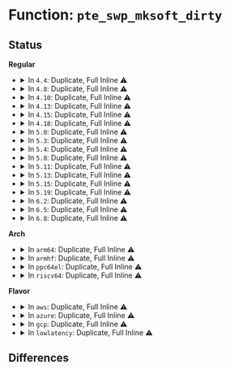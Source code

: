 # Function: <code>pte_swp_mksoft_dirty</code>

## Status
<b>Regular</b>
<ul>
<li>
<details>
<summary>In <code>4.4</code>: Duplicate, Full Inline ⚠️</summary>

**Collision:** Static Duplication

**Inline:** Full

**Transformation:** False

**Instances:**

```
In mm/memory.c (ffffffff811c1529)
Location: arch/x86/include/asm/pgtable.h:889
Inline: True
Inline callers:
  - mm/memory.c:copy_page_range
```
```
In mm/mprotect.c (0)
Location: arch/x86/include/asm/pgtable.h:889
Inline: True
```
```
In mm/mremap.c (ffffffff811c9721)
Location: arch/x86/include/asm/pgtable.h:889
Inline: True
Inline callers:
  - mm/mremap.c:move_page_tables
```
```
In mm/rmap.c (ffffffff811cb394)
Location: arch/x86/include/asm/pgtable.h:889
Inline: True
Inline callers:
  - mm/rmap.c:try_to_unmap_one
```
```
In mm/swapfile.c (0)
Location: arch/x86/include/asm/pgtable.h:889
Inline: True
```
</details>
</li>
<li>
<details>
<summary>In <code>4.8</code>: Duplicate, Full Inline ⚠️</summary>

**Collision:** Static Duplication

**Inline:** Full

**Transformation:** False

**Instances:**

```
In mm/memory.c (ffffffff811dd037)
Location: arch/x86/include/asm/pgtable.h:937
Inline: True
Inline callers:
  - mm/memory.c:copy_page_range
```
```
In mm/mprotect.c (0)
Location: arch/x86/include/asm/pgtable.h:937
Inline: True
```
```
In mm/mremap.c (ffffffff811e5ad4)
Location: arch/x86/include/asm/pgtable.h:937
Inline: True
Inline callers:
  - mm/mremap.c:move_page_tables
```
```
In mm/rmap.c (ffffffff811e8688)
Location: arch/x86/include/asm/pgtable.h:937
Inline: True
Inline callers:
  - mm/rmap.c:try_to_unmap_one
```
```
In mm/huge_memory.c (ffffffff812162be)
Location: arch/x86/include/asm/pgtable.h:937
Inline: True
Inline callers:
  - mm/huge_memory.c:__split_huge_pmd
```
</details>
</li>
<li>
<details>
<summary>In <code>4.10</code>: Duplicate, Full Inline ⚠️</summary>

**Collision:** Static Duplication

**Inline:** Full

**Transformation:** False

**Instances:**

```
In mm/memory.c (ffffffff811ecb29)
Location: arch/x86/include/asm/pgtable.h:937
Inline: True
Inline callers:
  - mm/memory.c:copy_page_range
```
```
In mm/mprotect.c (0)
Location: arch/x86/include/asm/pgtable.h:937
Inline: True
```
```
In mm/mremap.c (ffffffff811f5d43)
Location: arch/x86/include/asm/pgtable.h:937
Inline: True
Inline callers:
  - mm/mremap.c:move_page_tables
```
```
In mm/rmap.c (ffffffff811f97b2)
Location: arch/x86/include/asm/pgtable.h:937
Inline: True
Inline callers:
  - mm/rmap.c:try_to_unmap_one
```
```
In mm/huge_memory.c (ffffffff81228872)
Location: arch/x86/include/asm/pgtable.h:937
Inline: True
Inline callers:
  - mm/huge_memory.c:__split_huge_pmd
```
</details>
</li>
<li>
<details>
<summary>In <code>4.13</code>: Duplicate, Full Inline ⚠️</summary>

**Collision:** Static Duplication

**Inline:** Full

**Transformation:** False

**Instances:**

```
In mm/memory.c (ffffffff811f7ac0)
Location: arch/x86/include/asm/pgtable.h:1147
Inline: True
Inline callers:
  - mm/memory.c:copy_page_range
```
```
In mm/mprotect.c (0)
Location: arch/x86/include/asm/pgtable.h:1147
Inline: True
```
```
In mm/mremap.c (ffffffff81200b31)
Location: arch/x86/include/asm/pgtable.h:1147
Inline: True
Inline callers:
  - mm/mremap.c:move_page_tables
```
```
In mm/rmap.c (ffffffff8120459c)
Location: arch/x86/include/asm/pgtable.h:1147
Inline: True
Inline callers:
  - mm/rmap.c:try_to_unmap_one
```
```
In mm/huge_memory.c (ffffffff81231ef5)
Location: arch/x86/include/asm/pgtable.h:1147
Inline: True
Inline callers:
  - mm/huge_memory.c:__split_huge_pmd_locked
```
</details>
</li>
<li>
<details>
<summary>In <code>4.15</code>: Duplicate, Full Inline ⚠️</summary>

**Collision:** Static Duplication

**Inline:** Full

**Transformation:** False

**Instances:**

```
In mm/memory.c (ffffffff8120aa23)
Location: arch/x86/include/asm/pgtable.h:1166
Inline: True
Inline callers:
  - mm/memory.c:copy_pte_range
```
```
In mm/mprotect.c (0)
Location: arch/x86/include/asm/pgtable.h:1166
Inline: True
```
```
In mm/mremap.c (ffffffff81219567)
Location: arch/x86/include/asm/pgtable.h:1166
Inline: True
Inline callers:
  - mm/mremap.c:move_page_tables
```
```
In mm/rmap.c (ffffffff8121d3db)
Location: arch/x86/include/asm/pgtable.h:1166
Inline: True
Inline callers:
  - mm/rmap.c:try_to_unmap_one
  - mm/rmap.c:try_to_unmap_one
```
```
In mm/migrate.c (ffffffff8124b78a)
Location: arch/x86/include/asm/pgtable.h:1166
Inline: True
Inline callers:
  - mm/migrate.c:migrate_vma_collect_pmd
```
```
In mm/huge_memory.c (ffffffff81252c62)
Location: arch/x86/include/asm/pgtable.h:1166
Inline: True
Inline callers:
  - mm/huge_memory.c:__split_huge_pmd
```
</details>
</li>
<li>
<details>
<summary>In <code>4.18</code>: Duplicate, Full Inline ⚠️</summary>

**Collision:** Static Duplication

**Inline:** Full

**Transformation:** False

**Instances:**

```
In mm/memory.c (0)
Location: arch/x86/include/asm/pgtable.h:1232
Inline: True
```
```
In mm/mprotect.c (0)
Location: arch/x86/include/asm/pgtable.h:1232
Inline: True
Inline callers:
  - mm/mprotect.c:change_pte_range
```
```
In mm/mremap.c (ffffffff8123ae03)
Location: arch/x86/include/asm/pgtable.h:1232
Inline: True
Inline callers:
  - mm/mremap.c:move_page_tables
```
```
In mm/rmap.c (ffffffff8123f2bb)
Location: arch/x86/include/asm/pgtable.h:1232
Inline: True
Inline callers:
  - mm/rmap.c:try_to_unmap_one
  - mm/rmap.c:try_to_unmap_one
  - mm/rmap.c:try_to_unmap_one
```
```
In mm/migrate.c (ffffffff8126e460)
Location: arch/x86/include/asm/pgtable.h:1232
Inline: True
Inline callers:
  - mm/migrate.c:migrate_vma_collect_pmd
```
```
In mm/huge_memory.c (ffffffff812770d0)
Location: arch/x86/include/asm/pgtable.h:1232
Inline: True
Inline callers:
  - mm/huge_memory.c:__split_huge_pmd
```
</details>
</li>
<li>
<details>
<summary>In <code>5.0</code>: Duplicate, Full Inline ⚠️</summary>

**Collision:** Static Duplication

**Inline:** Full

**Transformation:** False

**Instances:**

```
In mm/memory.c (0)
Location: arch/x86/include/asm/pgtable.h:1321
Inline: True
```
```
In mm/mprotect.c (0)
Location: arch/x86/include/asm/pgtable.h:1321
Inline: True
Inline callers:
  - mm/mprotect.c:change_protection_range
```
```
In mm/mremap.c (ffffffff8124eff1)
Location: arch/x86/include/asm/pgtable.h:1321
Inline: True
Inline callers:
  - mm/mremap.c:move_page_tables
```
```
In mm/rmap.c (ffffffff812539c4)
Location: arch/x86/include/asm/pgtable.h:1321
Inline: True
Inline callers:
  - mm/rmap.c:try_to_unmap_one
  - mm/rmap.c:try_to_unmap_one
  - mm/rmap.c:try_to_unmap_one
```
```
In mm/migrate.c (ffffffff812832ee)
Location: arch/x86/include/asm/pgtable.h:1321
Inline: True
Inline callers:
  - mm/migrate.c:migrate_vma_collect_pmd
```
```
In mm/huge_memory.c (ffffffff8128891f)
Location: arch/x86/include/asm/pgtable.h:1321
Inline: True
Inline callers:
  - mm/huge_memory.c:__split_huge_pmd_locked
```
</details>
</li>
<li>
<details>
<summary>In <code>5.3</code>: Duplicate, Full Inline ⚠️</summary>

**Collision:** Static Duplication

**Inline:** Full

**Transformation:** False

**Instances:**

```
In mm/memory.c (0)
Location: arch/x86/include/asm/pgtable.h:1341
Inline: True
```
```
In mm/mprotect.c (0)
Location: arch/x86/include/asm/pgtable.h:1341
Inline: True
Inline callers:
  - mm/mprotect.c:change_pte_range
```
```
In mm/mremap.c (ffffffff81261353)
Location: arch/x86/include/asm/pgtable.h:1341
Inline: True
Inline callers:
  - mm/mremap.c:move_page_tables
```
```
In mm/rmap.c (ffffffff81265bf1)
Location: arch/x86/include/asm/pgtable.h:1341
Inline: True
Inline callers:
  - mm/rmap.c:try_to_unmap_one
  - mm/rmap.c:try_to_unmap_one
  - mm/rmap.c:try_to_unmap_one
```
```
In mm/huge_memory.c (ffffffff812a3560)
Location: arch/x86/include/asm/pgtable.h:1341
Inline: True
Inline callers:
  - mm/huge_memory.c:__split_huge_pmd_locked
```
</details>
</li>
<li>
<details>
<summary>In <code>5.4</code>: Duplicate, Full Inline ⚠️</summary>

**Collision:** Static Duplication

**Inline:** Full

**Transformation:** False

**Instances:**

```
In mm/memory.c (0)
Location: arch/x86/include/asm/pgtable.h:1341
Inline: True
```
```
In mm/mprotect.c (0)
Location: arch/x86/include/asm/pgtable.h:1341
Inline: True
Inline callers:
  - mm/mprotect.c:change_pte_range
```
```
In mm/mremap.c (ffffffff8126faf6)
Location: arch/x86/include/asm/pgtable.h:1341
Inline: True
Inline callers:
  - mm/mremap.c:move_page_tables
```
```
In mm/rmap.c (ffffffff81274510)
Location: arch/x86/include/asm/pgtable.h:1341
Inline: True
Inline callers:
  - mm/rmap.c:try_to_unmap_one
  - mm/rmap.c:try_to_unmap_one
  - mm/rmap.c:try_to_unmap_one
```
```
In mm/migrate.c (ffffffff812aea4d)
Location: arch/x86/include/asm/pgtable.h:1341
Inline: True
Inline callers:
  - mm/migrate.c:migrate_vma_collect_pmd
```
```
In mm/huge_memory.c (ffffffff812b4a60)
Location: arch/x86/include/asm/pgtable.h:1341
Inline: True
Inline callers:
  - mm/huge_memory.c:__split_huge_pmd_locked
```
</details>
</li>
<li>
<details>
<summary>In <code>5.8</code>: Duplicate, Full Inline ⚠️</summary>

**Collision:** Static Duplication

**Inline:** Full

**Transformation:** False

**Instances:**

```
In mm/memory.c (ffffffff8128f01b)
Location: arch/x86/include/asm/pgtable.h:1302
Inline: True
Inline callers:
  - mm/memory.c:copy_one_pte
```
```
In mm/mprotect.c (0)
Location: arch/x86/include/asm/pgtable.h:1302
Inline: True
Inline callers:
  - mm/mprotect.c:change_pte_range
```
```
In mm/mremap.c (ffffffff812a0122)
Location: arch/x86/include/asm/pgtable.h:1302
Inline: True
```
```
In mm/rmap.c (ffffffff812a57b9)
Location: arch/x86/include/asm/pgtable.h:1302
Inline: True
Inline callers:
  - mm/rmap.c:try_to_unmap_one
  - mm/rmap.c:try_to_unmap_one
  - mm/rmap.c:try_to_unmap_one
```
```
In mm/migrate.c (ffffffff812e41a5)
Location: arch/x86/include/asm/pgtable.h:1302
Inline: True
Inline callers:
  - mm/migrate.c:migrate_vma_collect_pmd
  - mm/migrate.c:migrate_vma_collect_pmd
```
```
In mm/huge_memory.c (ffffffff812e9ffa)
Location: arch/x86/include/asm/pgtable.h:1302
Inline: True
Inline callers:
  - mm/huge_memory.c:__split_huge_pmd_locked
```
</details>
</li>
<li>
<details>
<summary>In <code>5.11</code>: Duplicate, Full Inline ⚠️</summary>

**Collision:** Static Duplication

**Inline:** Full

**Transformation:** False

**Instances:**

```
In mm/memory.c (ffffffff8129780a)
Location: arch/x86/include/asm/pgtable.h:1298
Inline: True
```
```
In mm/mprotect.c (0)
Location: arch/x86/include/asm/pgtable.h:1298
Inline: True
Inline callers:
  - mm/mprotect.c:change_pte_range
```
```
In mm/mremap.c (ffffffff812ab57f)
Location: arch/x86/include/asm/pgtable.h:1298
Inline: True
```
```
In mm/rmap.c (ffffffff812b0b78)
Location: arch/x86/include/asm/pgtable.h:1298
Inline: True
Inline callers:
  - mm/rmap.c:try_to_unmap_one
  - mm/rmap.c:try_to_unmap_one
  - mm/rmap.c:try_to_unmap_one
```
```
In mm/migrate.c (ffffffff812f01da)
Location: arch/x86/include/asm/pgtable.h:1298
Inline: True
Inline callers:
  - mm/migrate.c:migrate_vma_collect_pmd
  - mm/migrate.c:migrate_vma_collect_pmd
  - mm/migrate.c:remove_migration_pte
```
```
In mm/huge_memory.c (ffffffff812f51d7)
Location: arch/x86/include/asm/pgtable.h:1298
Inline: True
Inline callers:
  - mm/huge_memory.c:__split_huge_pmd_locked
```
</details>
</li>
<li>
<details>
<summary>In <code>5.13</code>: Duplicate, Full Inline ⚠️</summary>

**Collision:** Static Duplication

**Inline:** Full

**Transformation:** False

**Instances:**

```
In mm/memory.c (ffffffff8129dd5a)
Location: arch/x86/include/asm/pgtable.h:1298
Inline: True
```
```
In mm/mprotect.c (0)
Location: arch/x86/include/asm/pgtable.h:1298
Inline: True
Inline callers:
  - mm/mprotect.c:change_pte_range
```
```
In mm/mremap.c (ffffffff812b0982)
Location: arch/x86/include/asm/pgtable.h:1298
Inline: True
```
```
In mm/rmap.c (ffffffff812b6265)
Location: arch/x86/include/asm/pgtable.h:1298
Inline: True
Inline callers:
  - mm/rmap.c:try_to_unmap_one
  - mm/rmap.c:try_to_unmap_one
  - mm/rmap.c:try_to_unmap_one
```
```
In mm/migrate.c (ffffffff812f58b4)
Location: arch/x86/include/asm/pgtable.h:1298
Inline: True
Inline callers:
  - mm/migrate.c:migrate_vma_collect_pmd
  - mm/migrate.c:migrate_vma_collect_pmd
  - mm/migrate.c:remove_migration_pte
```
```
In mm/huge_memory.c (ffffffff812fb71e)
Location: arch/x86/include/asm/pgtable.h:1298
Inline: True
Inline callers:
  - mm/huge_memory.c:__split_huge_pmd_locked
```
</details>
</li>
<li>
<details>
<summary>In <code>5.15</code>: Duplicate, Full Inline ⚠️</summary>

**Collision:** Static Duplication

**Inline:** Full

**Transformation:** False

**Instances:**

```
In mm/memory.c (ffffffff812ded4d)
Location: arch/x86/include/asm/pgtable.h:1269
Inline: True
Inline callers:
  - mm/memory.c:copy_nonpresent_pte
```
```
In mm/mprotect.c (0)
Location: arch/x86/include/asm/pgtable.h:1269
Inline: True
Inline callers:
  - mm/mprotect.c:change_pte_range
  - mm/mprotect.c:change_pte_range
```
```
In mm/mremap.c (ffffffff812f2312)
Location: arch/x86/include/asm/pgtable.h:1269
Inline: True
```
```
In mm/rmap.c (ffffffff812f8bba)
Location: arch/x86/include/asm/pgtable.h:1269
Inline: True
Inline callers:
  - mm/rmap.c:page_make_device_exclusive_one
  - mm/rmap.c:try_to_migrate_one
  - mm/rmap.c:try_to_migrate_one
  - mm/rmap.c:try_to_unmap_one
```
```
In mm/migrate.c (ffffffff813402b3)
Location: arch/x86/include/asm/pgtable.h:1269
Inline: True
Inline callers:
  - mm/migrate.c:migrate_vma_collect_pmd
  - mm/migrate.c:migrate_vma_collect_pmd
  - mm/migrate.c:remove_migration_pte
```
```
In mm/huge_memory.c (ffffffff8134557f)
Location: arch/x86/include/asm/pgtable.h:1269
Inline: True
Inline callers:
  - mm/huge_memory.c:__split_huge_pmd_locked
```
</details>
</li>
<li>
<details>
<summary>In <code>5.19</code>: Duplicate, Full Inline ⚠️</summary>

**Collision:** Static Duplication

**Inline:** Full

**Transformation:** False

**Instances:**

```
In mm/memory.c (0)
Location: arch/x86/include/asm/pgtable.h:1303
Inline: True
Inline callers:
  - mm/memory.c:copy_nonpresent_pte
```
```
In mm/mprotect.c (0)
Location: arch/x86/include/asm/pgtable.h:1303
Inline: True
Inline callers:
  - mm/mprotect.c:change_pte_range
  - mm/mprotect.c:change_pte_range
```
```
In mm/mremap.c (ffffffff81356073)
Location: arch/x86/include/asm/pgtable.h:1303
Inline: True
```
```
In mm/rmap.c (ffffffff8135f19c)
Location: arch/x86/include/asm/pgtable.h:1303
Inline: True
Inline callers:
  - mm/rmap.c:page_make_device_exclusive_one
  - mm/rmap.c:try_to_migrate_one
  - mm/rmap.c:try_to_migrate_one
  - mm/rmap.c:try_to_unmap_one
```
```
In mm/migrate.c (ffffffff813b1cb5)
Location: arch/x86/include/asm/pgtable.h:1303
Inline: True
Inline callers:
  - mm/migrate.c:remove_migration_pte
```
```
In mm/migrate_device.c (ffffffff813b7988)
Location: arch/x86/include/asm/pgtable.h:1303
Inline: True
Inline callers:
  - mm/migrate_device.c:migrate_vma_collect_pmd
  - mm/migrate_device.c:migrate_vma_collect_pmd
```
```
In mm/huge_memory.c (ffffffff813bb5ae)
Location: arch/x86/include/asm/pgtable.h:1303
Inline: True
Inline callers:
  - mm/huge_memory.c:__split_huge_pmd_locked
```
</details>
</li>
<li>
<details>
<summary>In <code>6.2</code>: Duplicate, Full Inline ⚠️</summary>

**Collision:** Static Duplication

**Inline:** Full

**Transformation:** False

**Instances:**

```
In mm/memory.c (0)
Location: arch/x86/include/asm/pgtable.h:1321
Inline: True
Inline callers:
  - mm/memory.c:copy_nonpresent_pte
```
```
In mm/mprotect.c (0)
Location: arch/x86/include/asm/pgtable.h:1321
Inline: True
Inline callers:
  - mm/mprotect.c:change_pte_range
  - mm/mprotect.c:change_pte_range
```
```
In mm/mremap.c (ffffffff813d06b6)
Location: arch/x86/include/asm/pgtable.h:1321
Inline: True
```
```
In mm/rmap.c (ffffffff813da054)
Location: arch/x86/include/asm/pgtable.h:1321
Inline: True
Inline callers:
  - mm/rmap.c:page_make_device_exclusive_one
  - mm/rmap.c:try_to_migrate_one
  - mm/rmap.c:try_to_migrate_one
  - mm/rmap.c:try_to_unmap_one
```
```
In mm/migrate.c (ffffffff81432760)
Location: arch/x86/include/asm/pgtable.h:1321
Inline: True
Inline callers:
  - mm/migrate.c:remove_migration_pte
```
```
In mm/migrate_device.c (ffffffff81438f58)
Location: arch/x86/include/asm/pgtable.h:1321
Inline: True
Inline callers:
  - mm/migrate_device.c:migrate_vma_collect_pmd
  - mm/migrate_device.c:migrate_vma_collect_pmd
```
```
In mm/huge_memory.c (ffffffff8143d99a)
Location: arch/x86/include/asm/pgtable.h:1321
Inline: True
Inline callers:
  - mm/huge_memory.c:__split_huge_pmd_locked
```
</details>
</li>
<li>
<details>
<summary>In <code>6.5</code>: Duplicate, Full Inline ⚠️</summary>

**Collision:** Static Duplication

**Inline:** Full

**Transformation:** False

**Instances:**

```
In mm/memory.c (0)
Location: arch/x86/include/asm/pgtable.h:1319
Inline: True
Inline callers:
  - mm/memory.c:copy_nonpresent_pte
```
```
In mm/mprotect.c (ffffffff81402f6b)
Location: arch/x86/include/asm/pgtable.h:1319
Inline: True
Inline callers:
  - mm/mprotect.c:change_pte_range
  - mm/mprotect.c:change_pte_range
```
```
In mm/mremap.c (ffffffff81404b90)
Location: arch/x86/include/asm/pgtable.h:1319
Inline: True
```
```
In mm/rmap.c (0)
Location: arch/x86/include/asm/pgtable.h:1319
Inline: True
Inline callers:
  - mm/rmap.c:page_make_device_exclusive_one
  - mm/rmap.c:try_to_migrate_one
  - mm/rmap.c:try_to_migrate_one
  - mm/rmap.c:try_to_unmap_one
```
```
In mm/migrate.c (0)
Location: arch/x86/include/asm/pgtable.h:1319
Inline: True
Inline callers:
  - mm/migrate.c:remove_migration_pte
```
```
In mm/migrate_device.c (ffffffff8146fa74)
Location: arch/x86/include/asm/pgtable.h:1319
Inline: True
Inline callers:
  - mm/migrate_device.c:migrate_vma_collect_pmd
  - mm/migrate_device.c:migrate_vma_collect_pmd
```
```
In mm/huge_memory.c (0)
Location: arch/x86/include/asm/pgtable.h:1319
Inline: True
```
</details>
</li>
<li>
<details>
<summary>In <code>6.8</code>: Duplicate, Full Inline ⚠️</summary>

**Collision:** Static Duplication

**Inline:** Full

**Transformation:** False

**Instances:**

```
In mm/memory.c (0)
Location: arch/x86/include/asm/pgtable.h:1547
Inline: True
Inline callers:
  - mm/memory.c:copy_nonpresent_pte
```
```
In mm/mprotect.c (ffffffff8142f525)
Location: arch/x86/include/asm/pgtable.h:1547
Inline: True
Inline callers:
  - mm/mprotect.c:change_pte_range
  - mm/mprotect.c:change_pte_range
```
```
In mm/mremap.c (ffffffff81431163)
Location: arch/x86/include/asm/pgtable.h:1547
Inline: True
```
```
In mm/rmap.c (ffffffff8143a74f)
Location: arch/x86/include/asm/pgtable.h:1547
Inline: True
Inline callers:
  - mm/rmap.c:page_make_device_exclusive_one
  - mm/rmap.c:try_to_migrate_one
  - mm/rmap.c:try_to_migrate_one
  - mm/rmap.c:try_to_unmap_one
```
```
In mm/migrate.c (0)
Location: arch/x86/include/asm/pgtable.h:1547
Inline: True
Inline callers:
  - mm/migrate.c:remove_migration_pte
```
```
In mm/migrate_device.c (ffffffff8149e432)
Location: arch/x86/include/asm/pgtable.h:1547
Inline: True
Inline callers:
  - mm/migrate_device.c:migrate_vma_collect_pmd
  - mm/migrate_device.c:migrate_vma_collect_pmd
```
```
In mm/huge_memory.c (0)
Location: arch/x86/include/asm/pgtable.h:1547
Inline: True
```
</details>
</li>
</ul>
<b>Arch</b>
<ul>
<li>
<details>
<summary>In <code>arm64</code>: Duplicate, Full Inline ⚠️</summary>

**Collision:** Static Duplication

**Inline:** Full

**Transformation:** False

**Instances:**

```
In mm/memory.c (0)
Location: include/asm-generic/pgtable.h:763
Inline: True
```
```
In mm/mprotect.c (0)
Location: include/asm-generic/pgtable.h:763
Inline: True
```
```
In mm/rmap.c (0)
Location: include/asm-generic/pgtable.h:763
Inline: True
```
```
In mm/huge_memory.c (0)
Location: include/asm-generic/pgtable.h:763
Inline: True
```
</details>
</li>
<li>
<details>
<summary>In <code>armhf</code>: Duplicate, Full Inline ⚠️</summary>

**Collision:** Static Duplication

**Inline:** Full

**Transformation:** False

**Instances:**

```
In mm/memory.c (0)
Location: include/asm-generic/pgtable.h:763
Inline: True
```
```
In mm/mprotect.c (0)
Location: include/asm-generic/pgtable.h:763
Inline: True
```
```
In mm/rmap.c (0)
Location: include/asm-generic/pgtable.h:763
Inline: True
```
</details>
</li>
<li>
<details>
<summary>In <code>ppc64el</code>: Duplicate, Full Inline ⚠️</summary>

**Collision:** Static Duplication

**Inline:** Full

**Transformation:** False

**Instances:**

```
In mm/memory.c (0)
Location: arch/powerpc/include/asm/book3s/64/pgtable.h:754
Inline: True
```
```
In mm/mprotect.c (0)
Location: arch/powerpc/include/asm/book3s/64/pgtable.h:754
Inline: True
```
```
In mm/rmap.c (0)
Location: arch/powerpc/include/asm/book3s/64/pgtable.h:754
Inline: True
```
```
In mm/migrate.c (0)
Location: arch/powerpc/include/asm/book3s/64/pgtable.h:754
Inline: True
```
```
In mm/huge_memory.c (0)
Location: arch/powerpc/include/asm/book3s/64/pgtable.h:754
Inline: True
```
</details>
</li>
<li>
<details>
<summary>In <code>riscv64</code>: Duplicate, Full Inline ⚠️</summary>

**Collision:** Static Duplication

**Inline:** Full

**Transformation:** False

**Instances:**

```
In mm/memory.c (0)
Location: include/asm-generic/pgtable.h:763
Inline: True
```
```
In mm/mprotect.c (0)
Location: include/asm-generic/pgtable.h:763
Inline: True
```
```
In mm/rmap.c (0)
Location: include/asm-generic/pgtable.h:763
Inline: True
```
</details>
</li>
</ul>
<b>Flavor</b>
<ul>
<li>
<details>
<summary>In <code>aws</code>: Duplicate, Full Inline ⚠️</summary>

**Collision:** Static Duplication

**Inline:** Full

**Transformation:** False

**Instances:**

```
In mm/memory.c (0)
Location: arch/x86/include/asm/pgtable.h:1341
Inline: True
```
```
In mm/mprotect.c (0)
Location: arch/x86/include/asm/pgtable.h:1341
Inline: True
Inline callers:
  - mm/mprotect.c:change_pte_range
```
```
In mm/mremap.c (ffffffff81268146)
Location: arch/x86/include/asm/pgtable.h:1341
Inline: True
Inline callers:
  - mm/mremap.c:move_page_tables
```
```
In mm/rmap.c (ffffffff8126cb60)
Location: arch/x86/include/asm/pgtable.h:1341
Inline: True
Inline callers:
  - mm/rmap.c:try_to_unmap_one
  - mm/rmap.c:try_to_unmap_one
  - mm/rmap.c:try_to_unmap_one
```
```
In mm/migrate.c (ffffffff812a702d)
Location: arch/x86/include/asm/pgtable.h:1341
Inline: True
Inline callers:
  - mm/migrate.c:migrate_vma_collect_pmd
```
```
In mm/huge_memory.c (ffffffff812ad040)
Location: arch/x86/include/asm/pgtable.h:1341
Inline: True
Inline callers:
  - mm/huge_memory.c:__split_huge_pmd_locked
```
</details>
</li>
<li>
<details>
<summary>In <code>azure</code>: Duplicate, Full Inline ⚠️</summary>

**Collision:** Static Duplication

**Inline:** Full

**Transformation:** False

**Instances:**

```
In mm/memory.c (0)
Location: arch/x86/include/asm/pgtable.h:1341
Inline: True
Inline callers:
  - mm/memory.c:copy_pte_range
```
```
In mm/mprotect.c (ffffffff81258e86)
Location: arch/x86/include/asm/pgtable.h:1341
Inline: True
Inline callers:
  - mm/mprotect.c:change_protection_range
```
```
In mm/mremap.c (ffffffff8125a371)
Location: arch/x86/include/asm/pgtable.h:1341
Inline: True
Inline callers:
  - mm/mremap.c:move_page_tables
```
```
In mm/rmap.c (ffffffff8125ebb0)
Location: arch/x86/include/asm/pgtable.h:1341
Inline: True
Inline callers:
  - mm/rmap.c:try_to_unmap_one
  - mm/rmap.c:try_to_unmap_one
  - mm/rmap.c:try_to_unmap_one
```
```
In mm/migrate.c (0)
Location: arch/x86/include/asm/pgtable.h:1341
Inline: True
Inline callers:
  - mm/migrate.c:migrate_vma_collect_pmd
```
```
In mm/huge_memory.c (ffffffff8129e08f)
Location: arch/x86/include/asm/pgtable.h:1341
Inline: True
Inline callers:
  - mm/huge_memory.c:__split_huge_pmd_locked
```
</details>
</li>
<li>
<details>
<summary>In <code>gcp</code>: Duplicate, Full Inline ⚠️</summary>

**Collision:** Static Duplication

**Inline:** Full

**Transformation:** False

**Instances:**

```
In mm/memory.c (0)
Location: arch/x86/include/asm/pgtable.h:1341
Inline: True
```
```
In mm/mprotect.c (0)
Location: arch/x86/include/asm/pgtable.h:1341
Inline: True
Inline callers:
  - mm/mprotect.c:change_pte_range
```
```
In mm/mremap.c (ffffffff81265ee6)
Location: arch/x86/include/asm/pgtable.h:1341
Inline: True
Inline callers:
  - mm/mremap.c:move_page_tables
```
```
In mm/rmap.c (ffffffff8126a900)
Location: arch/x86/include/asm/pgtable.h:1341
Inline: True
Inline callers:
  - mm/rmap.c:try_to_unmap_one
  - mm/rmap.c:try_to_unmap_one
  - mm/rmap.c:try_to_unmap_one
```
```
In mm/migrate.c (ffffffff812a4e3d)
Location: arch/x86/include/asm/pgtable.h:1341
Inline: True
Inline callers:
  - mm/migrate.c:migrate_vma_collect_pmd
```
```
In mm/huge_memory.c (ffffffff812aae50)
Location: arch/x86/include/asm/pgtable.h:1341
Inline: True
Inline callers:
  - mm/huge_memory.c:__split_huge_pmd_locked
```
</details>
</li>
<li>
<details>
<summary>In <code>lowlatency</code>: Duplicate, Full Inline ⚠️</summary>

**Collision:** Static Duplication

**Inline:** Full

**Transformation:** False

**Instances:**

```
In mm/memory.c (0)
Location: arch/x86/include/asm/pgtable.h:1341
Inline: True
```
```
In mm/mprotect.c (0)
Location: arch/x86/include/asm/pgtable.h:1341
Inline: True
Inline callers:
  - mm/mprotect.c:change_pte_range
```
```
In mm/mremap.c (ffffffff81275888)
Location: arch/x86/include/asm/pgtable.h:1341
Inline: True
Inline callers:
  - mm/mremap.c:move_page_tables
```
```
In mm/rmap.c (ffffffff8127a27a)
Location: arch/x86/include/asm/pgtable.h:1341
Inline: True
Inline callers:
  - mm/rmap.c:try_to_unmap_one
  - mm/rmap.c:try_to_unmap_one
  - mm/rmap.c:try_to_unmap_one
```
```
In mm/migrate.c (ffffffff812b5999)
Location: arch/x86/include/asm/pgtable.h:1341
Inline: True
Inline callers:
  - mm/migrate.c:migrate_vma_collect_pmd
```
```
In mm/huge_memory.c (ffffffff812bb1a0)
Location: arch/x86/include/asm/pgtable.h:1341
Inline: True
Inline callers:
  - mm/huge_memory.c:__split_huge_pmd_locked
```
</details>
</li>
</ul>

## Differences
